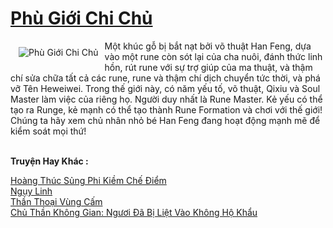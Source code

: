<a href="https://truyentiki.com/phu-gioi-chi-chu.30524/" title="Phù Giới Chi Chủ"><h1>Phù Giới Chi Chủ</h1></a><div style="display:table"><img align="right" style="float: left; padding: 10px;" src="https://truyentiki.com/a/img/str/src/30524.jpg" alt="Phù Giới Chi Chủ">Một khúc gỗ bị bắt nạt bởi võ thuật Han Feng, dựa vào một rune còn sót lại của cha nuôi, đánh thức linh hồn, rút ​​rune với sự trợ giúp của ma thuật, và thậm chí sửa chữa tất cả các rune, rune và thậm chí dịch chuyển tức thời, và phá vỡ Tên Heweiwei. Trong thế giới này, có năm yếu tố, võ thuật, Qixiu và Soul Master làm việc của riêng họ. Người duy nhất là Rune Master. Kẻ yếu có thể tạo ra Runge, kẻ mạnh có thể tạo thành Rune Formation và chơi với thế giới! Chúng ta hãy xem chủ nhân nhỏ bé Han Feng đang hoạt động mạnh mẽ để kiểm soát mọi thứ!</div><p><br><b>Truyện Hay Khác :</b></p><a href="https://truyentiki.com/hoang-thuc-sung-phi-kiem-che-diem.30523/" alt="Hoàng Thúc Sủng Phi Kiềm Chế Điểm">Hoàng Thúc Sủng Phi Kiềm Chế Điểm</a><br/><a href="https://github.com/nownovels/truyenhay/tree/master/truyenhay/30587/README.md" alt="Ngụy Linh">Ngụy Linh</a><br/><a href="https://www.pinterest.com/pin/594756694531864474" alt="Thần Thoại Vùng Cấm">Thần Thoại Vùng Cấm</a><br/><a href="https://medium.com/@hoangminhquan16819844/ch%E1%BB%A7-th%E1%BA%A7n-kh%C3%B4ng-gian-ng%C6%B0%C6%A1i-%C4%91%C3%A3-b%E1%BB%8B-li%E1%BB%87t-v%C3%A0o-kh%C3%B4ng-h%E1%BB%99-kh%E1%BA%A9u-f3a9f8de0e5b" alt="Chủ Thần Không Gian: Ngươi Đã Bị Liệt Vào Không Hộ Khẩu">Chủ Thần Không Gian: Ngươi Đã Bị Liệt Vào Không Hộ Khẩu</a><br/>